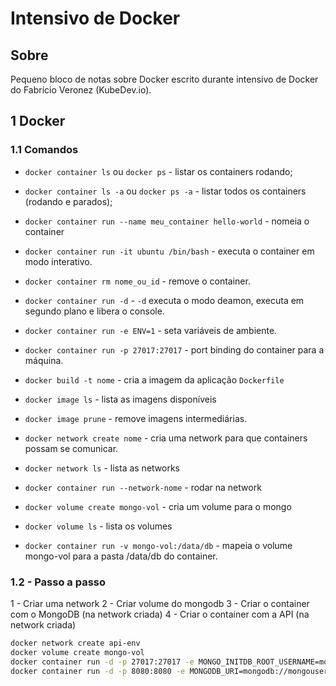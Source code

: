 # Intensivo de Docker

## Sobre

Pequeno bloco de notas sobre Docker escrito durante intensivo de Docker do Fabrício Veronez (KubeDev.io).

## 1 Docker

### 1.1 Comandos

- `docker container ls` ou `docker ps` - listar os containers rodando;
- `docker container ls -a` ou `docker ps -a` - listar todos os containers (rodando e parados);

- `docker container run --name meu_container hello-world` - nomeia o container

- `docker container run -it ubuntu /bin/bash` - executa o container em modo interativo.

- `docker container rm nome_ou_id` - remove o container.

- `docker container run -d` - `-d` executa o modo deamon, executa em segundo plano e libera o console.

- `docker container run -e ENV=1` - seta variáveis de ambiente.

- `docker container run -p 27017:27017` - port binding do container para a máquina.

- `docker build -t nome` - cria a imagem da aplicação `Dockerfile`

- `docker image ls` - lista as imagens disponíveis

- `docker image prune` - remove imagens intermediárias.

- `docker network create nome` - cria uma network para que containers possam se comunicar.

- `docker network ls` - lista as networks

- `docker container run --network-nome` - rodar na network

- `docker volume create mongo-vol` - cria um volume para o mongo

- `docker volume ls` - lista os volumes

- `docker container run -v mongo-vol:/data/db` - mapeia o volume mongo-vol para a pasta /data/db do container.


### 1.2 - Passo a passo

1 - Criar uma network
2 - Criar volume do mongodb
3 - Criar o container com o MongoDB (na network criada)
4 - Criar o container com a API (na network criada)

```bash
docker network create api-env
docker volume create mongo-vol
docker container run -d -p 27017:27017 -e MONGO_INITDB_ROOT_USERNAME=mongouser -e MONGO_INITDB_ROOT_PASSWORD=mongopwd --name mongo --network=api-env -v mongo-vol:/data/db mongo
docker container run -d -p 8080:8080 -e MONGODB_URI=mongodb://mongouser:mongopwd@mongo:27017/admin --network api-env --name api  api-produto
```
